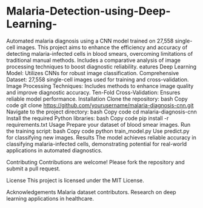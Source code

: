 # Malaria-Detection-using-Deep-Learning-
Automated malaria diagnosis using a CNN model trained on 27,558 single-cell images. This project aims to enhance the efficiency and accuracy of detecting malaria-infected cells in blood smears, overcoming limitations of traditional manual methods. Includes a comparative analysis of image processing techniques to boost diagnostic reliability.
eatures
Deep Learning Model: Utilizes CNNs for robust image classification.
Comprehensive Dataset: 27,558 single-cell images used for training and cross-validation.
Image Processing Techniques: Includes methods to enhance image quality and improve diagnostic accuracy.
Ten-Fold Cross-Validation: Ensures reliable model performance.
Installation
Clone the repository:
bash
Copy code
git clone https://github.com/yourusername/malaria-diagnosis-cnn.git
Navigate to the project directory:
bash
Copy code
cd malaria-diagnosis-cnn
Install the required Python libraries:
bash
Copy code
pip install -r requirements.txt
Usage
Prepare your dataset of blood smear images.
Run the training script:
bash
Copy code
python train_model.py
Use predict.py for classifying new images.
Results
The model achieves reliable accuracy in classifying malaria-infected cells, demonstrating potential for real-world applications in automated diagnostics.

Contributing
Contributions are welcome! Please fork the repository and submit a pull request.

License
This project is licensed under the MIT License.

Acknowledgements
Malaria dataset contributors.
Research on deep learning applications in healthcare.
